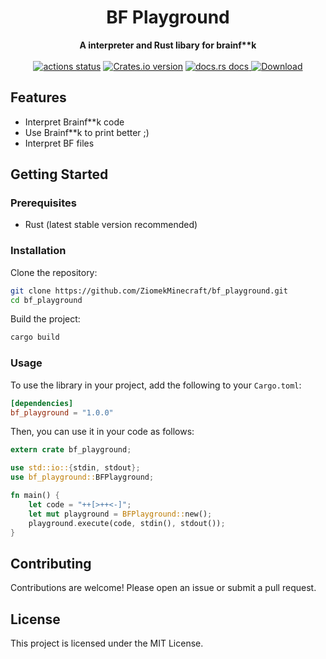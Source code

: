 <h1 align="center">BF Playground</h1>
<div align="center">
 <strong>
   A interpreter and Rust libary for brainf**k
 </strong>
</div>

<br />

<div align="center">
  <!-- Github Actions -->
  <a href="https://github.com/ZiomekMinecraft/BF-Playground/actions/workflows/rust.yml?query=branch%3Amain">
    <img src="https://img.shields.io/github/actions/workflow/status/ZiomekMinecraft/BF-Playground/rust.yml?branch=main&style=flat-square" alt="actions status" /></a>
  <!-- Version -->
  <a href="https://crates.io/crates/bf_playground">
    <img src="https://img.shields.io/crates/v/bf_playground?style=flat-square"
    alt="Crates.io version" /></a>
  <!-- Docs -->
  <a href="https://docs.rs/bf_playground">
   <img src="https://img.shields.io/badge/docs-latest-blue.svg?style=flat-square" alt="docs.rs docs" />
  </a>
  <!-- Downloads -->
  <a href="https://crates.io/crates/bf_playground">
    <img src="https://img.shields.io/crates/d/bf_playground.svg?style=flat-square" alt="Download" />
  </a>
</div>

## Features

- Interpret Brainf**k code
- Use Brainf**k to print better ;)
- Interpret BF files

## Getting Started

### Prerequisites

- Rust (latest stable version recommended)

### Installation

Clone the repository:

```bash
git clone https://github.com/ZiomekMinecraft/bf_playground.git
cd bf_playground
```

Build the project:

```bash
cargo build
```

### Usage

To use the library in your project, add the following to your `Cargo.toml`:

```toml
[dependencies]
bf_playground = "1.0.0"
```

Then, you can use it in your code as follows:

```rust
extern crate bf_playground;

use std::io::{stdin, stdout};
use bf_playground::BFPlayground;

fn main() {
    let code = "++[>++<-]";
    let mut playground = BFPlayground::new();
    playground.execute(code, stdin(), stdout());
}
```

## Contributing

Contributions are welcome! Please open an issue or submit a pull request.

## License

This project is licensed under the MIT License.
